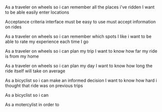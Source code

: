   As a traveler on wheels so i can remember all the places i've ridden I want to be able easily enter 
locations

Acceptance criteria
interface must be easy to use
must accept information on rides


  As a traveler on wheels so i can remember which spots I like i want to be able to rate my experience each time I go
  
  
  As a traveler on wheels so i can plan my trip I want to know how far my ride is from my home
  
  As a traveler on wheels so i can plan my day I want to know how long the ride itself will take on average
  
  As a bicyclist so i can make an informed decision I want to know how hard i thought that ride was on previous trips
  
  As a bicyclist so i can 
  
  As a motercylist in order to 
